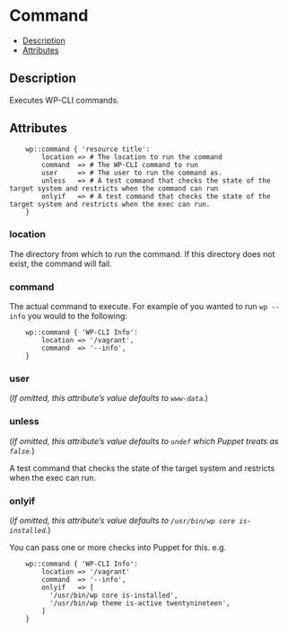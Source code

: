 # Command

* [Description](/classes/command.html#description)
* [Attributes](/classes/command.html#attributes)

## Description

Executes WP-CLI commands.

## Attributes
``` puppet
	wp::command { 'resource title':
		location => # The location to run the command
		command  => # The WP-CLI command to run
		user     => # The user to run the command as.
		unless   => # A test command that checks the state of the target system and restricts when the command can run
		onlyif   => # A test command that checks the state of the target system and restricts when the exec can run.
	}
```

### location

The directory from which to run the command. If this directory does not exist, the command will fail.

### command

The actual command to execute. For example of you wanted to run `wp --info` you would to the following:
```puppet
    wp::command { 'WP-CLI Info':
        location => '/vagrant',
        command  => '--info',
    }
```

### user

(*If omitted, this attribute’s value defaults to `www-data`.*)

### unless

(*If omitted, this attribute’s value defaults to `undef` which Puppet treats as `false`.*)

A test command that checks the state of the target system and restricts when the exec can run.

### onlyif

(*If omitted, this attribute’s value defaults to `/usr/bin/wp core is-installed`.*)

You can pass one or more checks into Puppet for this. e.g.

```puppet
    wp::command { 'WP-CLI Info':
        location => '/vagrant'
        command  => '--info',
        onlyif   => [
          '/usr/bin/wp core is-installed',
          '/usr/bin/wp theme is-active twentynineteen',
        ]
    }
```
